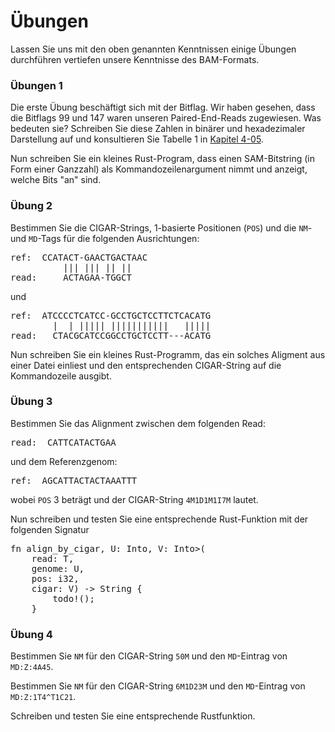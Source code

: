# Übungen

Lassen Sie uns mit den oben genannten Kenntnissen einige Übungen durchführen
vertiefen unsere Kenntnisse des BAM-Formats. 


###  Übungen 1

Die erste Übung beschäftigt sich
mit der Bitflag. Wir haben gesehen, dass die Bitflags 99 und 147 waren
unseren Paired-End-Reads zugewiesen. Was bedeuten sie?  Schreiben Sie diese Zahlen in binärer und hexadezimaler Darstellung auf und konsultieren Sie  Tabelle 1 in [Kapitel 4-05](ch04-05-bitflag.md).

Nun schreiben Sie ein kleines Rust-Program, dass einen SAM-Bitstring (in Form einer Ganzzahl) als Kommandozeilenargument nimmt und anzeigt, welche Bits "an" sind.

### Übung 2

Bestimmen Sie die CIGAR-Strings, 1-basierte Positionen (<code>POS</code>) und die <code>NM</code>- und <code>MD</code>-Tags für die folgenden Ausrichtungen: 

<pre>
ref:  CCATACT-GAACTGACTAAC
          ||| ||| || ||
read:     ACTAGAA-TGGCT
</pre>
 
und

<pre>
ref:  ATCCCCTCATCC-GCCTGCTCCTTCTCACATG
        |  | ||||| |||||||||||   |||||  
read:   CTACGCATCCGGCCTGCTCCTT---ACATG
</pre>

Nun schreiben Sie ein kleines Rust-Programm, das ein solches Aligment aus einer Datei einliest und den entsprechenden CIGAR-String auf die Kommandozeile ausgibt.


### Übung 3

Bestimmen Sie das Alignment zwischen dem folgenden Read:
<pre>
read:  CATTCATACTGAA
</pre>

und dem Referenzgenom:

<pre>
ref:  AGCATTACTACTAAATTT 
</pre>

wobei <code>POS</code> 3 beträgt und der CIGAR-String <code>4M1D1M1I7M</code> lautet.

Nun schreiben und testen Sie eine entsprechende Rust-Funktion mit der folgenden Signatur

<pre>
fn align_by_cigar<T: Into<String>, U: Into<String>, V: Into<String>>(
    read: T, 
    genome: U, 
    pos: i32, 
    cigar: V) -> String {
        todo!();
    }
</pre>

### Übung 4

Bestimmen Sie <code>NM</code> für den CIGAR-String <code>50M</code> und den <code>MD</code>-Eintrag von <code>MD:Z:4A45</code>.

Bestimmen Sie <code>NM</code> für den CIGAR-String <code>6M1D23M</code> und den <code>MD</code>-Eintrag von <code>MD:Z:1T4^T1C21</code>.

Schreiben und testen Sie eine entsprechende Rustfunktion.
